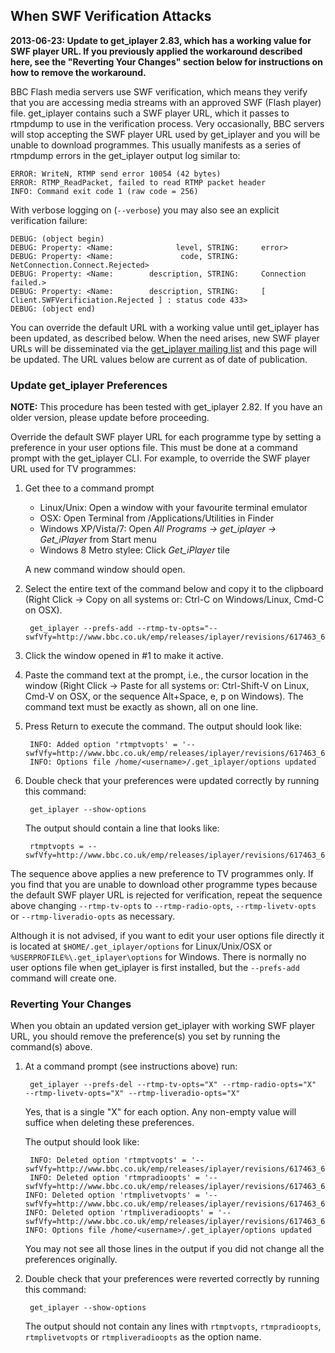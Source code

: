 ## When SWF Verification Attacks

**2013-06-23: Update to get_iplayer 2.83, which has a working value for SWF player URL.  If you previously applied the workaround described here, see the "Reverting Your Changes" section below for instructions on how to remove the workaround.**

BBC Flash media servers use SWF verification, which means they verify that you are accessing media streams with an approved SWF (Flash player) file. get_iplayer contains such a SWF player URL, which it passes to rtmpdump to use in the verification process. Very occasionally, BBC servers will stop accepting the SWF player URL used by get_iplayer and you will be unable to download programmes.  This usually manifests as a series of rtmpdump errors in the get_iplayer output log similar to:

	ERROR: WriteN, RTMP send error 10054 (42 bytes)
	ERROR: RTMP_ReadPacket, failed to read RTMP packet header
	INFO: Command exit code 1 (raw code = 256)

With verbose logging on (`--verbose`) you may also see an explicit verification failure:

	DEBUG: (object begin)
	DEBUG: Property: <Name:              level, STRING:     error>
	DEBUG: Property: <Name:               code, STRING:     NetConnection.Connect.Rejected>
	DEBUG: Property: <Name:        description, STRING:     Connection failed.>
	DEBUG: Property: <Name:        description, STRING:     [ Client.SWFVerificiation.Rejected ] : status code 433>
	DEBUG: (object end)

You can override the default URL with a working value until get_iplayer has been updated, as described below.  When the need arises, new SWF player URLs will be disseminated via the [get_iplayer mailing list](http://lists.infradead.org/mailman/listinfo/get_iplayer) and this page will be updated.  The URL values below are current as of date of publication.

### Update get_iplayer Preferences

**NOTE:** This procedure has been tested with get_iplayer 2.82.  If you have an older version, please update before proceeding. 

Override the default SWF player URL for each programme type by setting a preference in your user options file.  This must be done at a command prompt with the get_iplayer CLI. For example, to override the SWF player URL used for TV programmes:

1. Get thee to a command prompt
    * Linux/Unix: Open a window with your favourite terminal emulator
    * OSX: Open Terminal from /Applications/Utilities in Finder
    * Windows XP/Vista/7: Open *All Programs -> get_iplayer -> Get_iPlayer* from Start menu
    * Windows 8 Metro stylee: Click *Get_iPlayer* tile

    A new command window should open.

2. Select the entire text of the command below and copy it to the clipboard (Right Click -> Copy on all systems or: Ctrl-C on Windows/Linux, Cmd-C on OSX).

    	get_iplayer --prefs-add --rtmp-tv-opts="--swfVfy=http://www.bbc.co.uk/emp/releases/iplayer/revisions/617463_618125_4/617463_618125_4_emp.swf" 

3. Click the window opened in #1 to make it active.

4. Paste the command text at the prompt, i.e., the cursor location in the window (Right Click -> Paste for all systems or: Ctrl-Shift-V on Linux, Cmd-V on OSX, or the sequence Alt+Space, e, p on Windows). The command text must be exactly as shown, all on one line.  

5. Press Return to execute the command. The output should look like:

	    INFO: Added option 'rtmptvopts' = '--swfVfy=http://www.bbc.co.uk/emp/releases/iplayer/revisions/617463_618125_4/617463_618125_4_emp.swf'
		INFO: Options file /home/<username>/.get_iplayer/options updated

6. Double check that your preferences were updated correctly by running this command:

		get_iplayer --show-options

    The output should contain a line that looks like:

	    rtmptvopts = --swfVfy=http://www.bbc.co.uk/emp/releases/iplayer/revisions/617463_618125_4/617463_618125_4_emp.swf

The sequence above applies a new preference to TV programmes only.  If you find that you are unable to download other programme types because the default SWF player URL is rejected for verification, repeat the sequence above changing `--rtmp-tv-opts` to `--rtmp-radio-opts`, `--rtmp-livetv-opts` or `--rtmp-liveradio-opts` as necessary.

Although it is not advised, if you want to edit your user options file directly it is located at `$HOME/.get_iplayer/options` for Linux/Unix/OSX or `%USERPROFILE%\.get_iplayer\options` for Windows. There is normally no user options file when get_iplayer is first installed, but the `--prefs-add` command will create one.

### Reverting Your Changes

When you obtain an updated version get_iplayer with working SWF player URL, you should remove the preference(s) you set by running the command(s) above.  

1. At a command prompt (see instructions above) run:

    	get_iplayer --prefs-del --rtmp-tv-opts="X" --rtmp-radio-opts="X"  --rtmp-livetv-opts="X" --rtmp-liveradio-opts="X"

	Yes, that is a single "X" for each option.  Any non-empty value will suffice when deleting these preferences.

	The output should look like:

		INFO: Deleted option 'rtmptvopts' = '--swfVfy=http://www.bbc.co.uk/emp/releases/iplayer/revisions/617463_618125_4/617463_618125_4_emp.swf'
		INFO: Deleted option 'rtmpradioopts' = '--swfVfy=http://www.bbc.co.uk/emp/releases/iplayer/revisions/617463_618125_4/617463_618125_4_emp.swf'		INFO: Deleted option 'rtmplivetvopts' = '--swfVfy=http://www.bbc.co.uk/emp/releases/iplayer/revisions/617463_618125_4/617463_618125_4_emp.swf'		INFO: Deleted option 'rtmpliveradioopts' = '--swfVfy=http://www.bbc.co.uk/emp/releases/iplayer/revisions/617463_618125_4/617463_618125_4_emp.swf'		INFO: Options file /home/<username>/.get_iplayer/options updated

	You may not see all those lines in the output if you did not change all the preferences originally.

2. Double check that your preferences were reverted correctly by running this command:

		get_iplayer --show-options

    The output should not contain any lines with `rtmptvopts`, `rtmpradioopts`, `rtmplivetvopts` or `rtmpliveradioopts` as the option name.

